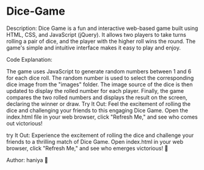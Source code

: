# Dice-Game
Description:
Dice Game is a fun and interactive web-based game built using HTML, CSS, and JavaScript (jQuery). It allows two players to take turns rolling a pair of dice, and the player with the higher roll wins the round. The game's simple and intuitive interface makes it easy to play and enjoy.

Code Explanation:

The game uses JavaScript to generate random numbers between 1 and 6 for each dice roll.
The random number is used to select the corresponding dice image from the "images" folder.
The image source of the dice is then updated to display the rolled number for each player.
Finally, the game compares the two rolled numbers and displays the result on the screen, declaring the winner or draw.
Try It Out:
Feel the excitement of rolling the dice and challenging your friends to this engaging Dice Game. Open the index.html file in your web browser, click "Refresh Me," and see who comes out victorious!

try It Out:
Experience the excitement of rolling the dice and challenge your friends to a thrilling match of Dice Game. Open index.html in your web browser, click "Refresh Me," and see who emerges victorious! 🎲

Author:
haniya 🎲






